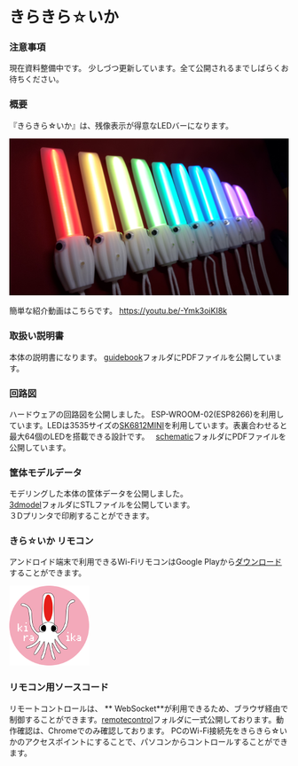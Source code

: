 きらきら☆いか
===================

### 注意事項

現在資料整備中です。
少しづつ更新しています。全て公開されるまでしばらくお待ちください。

### 概要

『きらきら☆いか』は、残像表示が得意なLEDバーになります。

![Image](https://raw.githubusercontent.com/carcon999/kirakira-ika/master/img/kiraika.jpg)

簡単な紹介動画はこちらです。
https://youtu.be/-Ymk3oiKI8k

### 取扱い説明書
本体の説明書になります。
[guidebook](https://github.com/carcon999/kirakira-ika/tree/master/guidebook)フォルダにPDFファイルを公開しています。  

### 回路図
ハードウェアの回路図を公開しました。
ESP-WROOM-02(ESP8266)を利用しています。LEDは3535サイズの[SK6812MINI](https://cdn-shop.adafruit.com/product-files/2686/SK6812MINI_REV.01-1-2.pdf)を利用しています。表裏合わせると最大64個のLEDを搭載できる設計です。  
[schematic](https://github.com/carcon999/kirakira-ika/tree/master/schematic)フォルダにPDFファイルを公開しています。  

### 筐体モデルデータ
モデリングした本体の筐体データを公開しました。  
[3dmodel](https://github.com/carcon999/kirakira-ika/tree/master/3dmodel)フォルダにSTLファイルを公開しています。  
３Dプリンタで印刷することができます。  

### きら☆いか リモコン
アンドロイド端末で利用できるWi-FiリモコンはGoogle Playから[ダウンロード](https://play.google.com/store/apps/details?id=jp.gr.java_conf.approid.kiraika_remo)することができます。  

![Image](https://raw.githubusercontent.com/carcon999/kirakira-ika/master/img/kiraika-icon.png)  

### リモコン用ソースコード  
リモートコントロールは、 ** WebSocket**が利用できるため、ブラウザ経由で制御することができます。[remotecontrol](https://github.com/carcon999/kirakira-ika/tree/master/remotecontrol)フォルダに一式公開しております。動作確認は、Chromeでのみ確認しております。
PCのWi-Fi接続先をきらきら☆いかのアクセスポイントにすることで、パソコンからコントロールすることができます。
